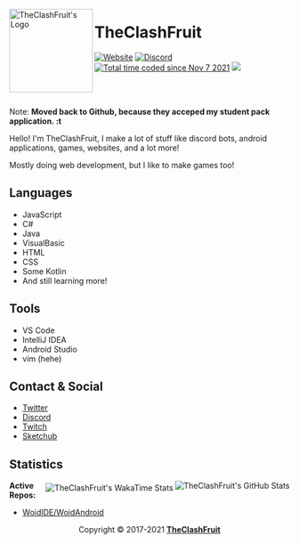 <p>
  <img align="left" alt="TheClashFruit's Logo" src="https://cdn.theclashfruit.ga/favicon.ico" height="150px" width="150px">
  <h1>TheClashFruit</h1>
</p>

<p id="badges">
  <a href="https://www.theclashfruit.ga"><img alt="Website" src="https://img.shields.io/website?url=https%3A%2F%2Fwww.theclashfruit.ga"></a>
  <a href="https://discord.gg/CWEApqJ6rc"><img alt="Discord" src="https://img.shields.io/discord/852874519684186113"></a>
  <a href="https://wakatime.com/@c6bc8514-d33b-4828-b814-99e3b1ee38a2"><img src="https://wakatime.com/badge/user/c6bc8514-d33b-4828-b814-99e3b1ee38a2.svg" alt="Total time coded since Nov 7 2021" /></a>
  <a href="https://liberapay.com/TheClashFruit"><img src="https://img.shields.io/liberapay/receives/TheClashFruit.svg"></a>
</p>

<br />
<br />

<p>
  Note: <b>Moved back to Github, because they acceped my student pack application. <img aria-label=":trolley:" style="height: 1em;" src="https://cdn.discordapp.com/emojis/902765596075253820.webp?size=44&amp;quality=lossless" alt=":trolley:" draggable="false" class="emoji" data-type="emoji" data-id="902765596075253820"></b>
</p>

<p>
  Hello! I'm TheClashFruit, I make a lot of stuff like discord bots, android applications, games, websites, and a lot more!
  
  Mostly doing web development, but I like to make games too!
  
  <!--
  _On the internet since 2014, originaly known as... Sorry, im not going to say it due to privacy. 🙂_ <br />
  _Known as "**Clash Fruit**" since 2017._
  -->
</p>

<h2>Languages</h2>
<ul>
  <li>JavaScript</li>
  <li>C#</li>
  <li>Java</li>
  <li>VisualBasic</li>
  <li>HTML</li>
  <li>CSS</li>
  <li>Some Kotlin</li>
  <li>And still learning more!</li>
</ul>

<h2>Tools</h2>
<ul>
  <li>VS Code</li>
  <li>IntelliJ IDEA</li>
  <li>Android Studio</li>
  <li>vim (hehe)</li>
</ul>

<h2>Contact & Social</h2>
<ul>
  <li><a href="https://twitter.com/TheClashFruit">Twitter</a></li>
  <li><a href="https://discord.gg/CWEApqJ6rc">Discord</a></li>
  <li><a href="https://twitch.tv/TheClashFruit">Twitch</a></li>
  <li><a href="https://web.sketchub.in/u/TheClashFruit">Sketchub</a></li>
</ul>

<h2>Statistics</h2>

<img align="right" alt="TheClashFruit's GitHub Stats" src="https://github-readme-stats.vercel.app/api?username=TheClashFruit&show_icons=true&include_all_commits=true&count_private=true&bg_color=00000000&text_color=007769b3&icon_color=00796b&title_color=00796b&border_color=007769b3">

<img align="right" style="margin-top: 4px;" alt="TheClashFruit's WakaTime Stats" src="https://github-readme-stats.vercel.app/api/wakatime?username=TheClashFruit&show_icons=true&include_all_commits=true&count_private=true&bg_color=00000000&text_color=007769b3&icon_color=00796b&title_color=00796b&border_color=007769b3">

<p align="left">
  <b>Active Repos:</b>
  <ul>
    <li><a href="https://github.com/WoidIDE/WoidAndroid">WoidIDE/WoidAndroid</a></li>
  </ul>
</p>

<p align="center">
  Copyright &copy; 2017-2021 <a href="https://bit.ly/3bgQPpC"><b>TheClashFruit</b></a>
</p>
